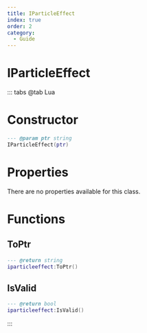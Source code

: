 ```yaml
---
title: IParticleEffect
index: true
order: 2
category:
  - Guide
---
```


# IParticleEffect

::: tabs
@tab Lua
# Constructor
```lua
--- @param ptr string
IParticleEffect(ptr)
```
# Properties
There are no properties available for this class.
# Functions
## ToPtr
```lua
--- @return string
iparticleeffect:ToPtr()
```
## IsValid
```lua
--- @return bool
iparticleeffect:IsValid()
```

:::